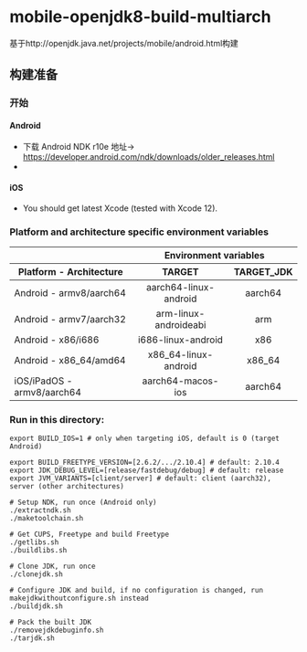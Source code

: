 # mobile-openjdk8-build-multiarch 

基于http://openjdk.java.net/projects/mobile/android.html构建

## 构建准备 

### 开始
#### Android
- 下载 Android NDK r10e 地址→ https://developer.android.com/ndk/downloads/older_releases.html
- 
#### iOS
- You should get latest Xcode (tested with Xcode 12).

### Platform and architecture specific environment variables
<table>
      <thead>
        <tr>
          <th></th>
          <th align="center" colspan="7">Environment variables</th>
        </tr>
        <tr>
          <th>Platform - Architecture</th>
          <th align="center">TARGET</th>
          <th align="center">TARGET_JDK</th>
        </tr>
      </thead>
      <tbody>
        <tr>
          <td>Android - armv8/aarch64</td>
          <td align="center">aarch64-linux-android</td>
          <td align="center">aarch64</td>
        </tr>
        <tr>
          <td>Android - armv7/aarch32</td>
          <td align="center">arm-linux-androideabi</td>
          <td align="center">arm</td>
        </tr>
        <tr>
          <td>Android - x86/i686</td>
          <td align="center">i686-linux-android</td>
          <td align="center">x86</td>
        </tr>
        <tr>
          <td>Android - x86_64/amd64</td>
          <td align="center">x86_64-linux-android</td>
          <td align="center">x86_64</td>
        </tr>
        <tr>
          <td>iOS/iPadOS - armv8/aarch64</td>
          <td align="center">aarch64-macos-ios</td>
          <td align="center">aarch64</td>
        </tr>
      </tbody>
	</table>

### Run in this directory:
```
export BUILD_IOS=1 # only when targeting iOS, default is 0 (target Android)

export BUILD_FREETYPE_VERSION=[2.6.2/.../2.10.4] # default: 2.10.4
export JDK_DEBUG_LEVEL=[release/fastdebug/debug] # default: release
export JVM_VARIANTS=[client/server] # default: client (aarch32), server (other architectures)

# Setup NDK, run once (Android only)
./extractndk.sh
./maketoolchain.sh 

# Get CUPS, Freetype and build Freetype
./getlibs.sh
./buildlibs.sh

# Clone JDK, run once
./clonejdk.sh

# Configure JDK and build, if no configuration is changed, run makejdkwithoutconfigure.sh instead
./buildjdk.sh

# Pack the built JDK
./removejdkdebuginfo.sh
./tarjdk.sh
```

